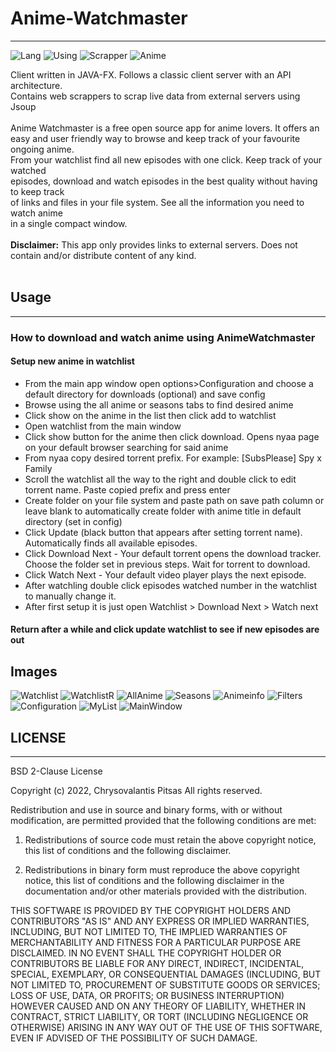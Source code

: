 # Anime-Watchmaster
-------------
![Lang](https://img.shields.io/badge/Language-Java-green)
![Using](https://img.shields.io/badge/Using-SQLite-green)
![Scrapper](https://img.shields.io/badge/-WebScrapper-blue)
![Anime](https://img.shields.io/badge/-Anime-red)

Client written in JAVA-FX. Follows a classic client server with an API architecture. <br/>
Contains web scrappers to scrap live data from external servers using Jsoup  <br/><br/>
Anime Watchmaster is a free open source app for anime lovers. It offers an <br/>
easy and user friendly way to browse and keep track of your favourite ongoing anime. <br/>
From your watchlist find all new episodes with one click. Keep track of your watched <br/>
episodes, download and watch episodes in the best quality without having to keep track <br/>
of links and files in your file system. See all the information you need to watch anime<br/>
in a single compact window.
<br/><br/>
**Disclaimer:** This app only provides links to external servers. Does not contain and/or
distribute content of any kind. 
<br/><br/>

## Usage
-----
### How to download and watch anime using AnimeWatchmaster
#### Setup new anime in watchlist
- From the main app window open options>Configuration and choose a default directory for downloads (optional) and save config
- Browse using the all anime or seasons tabs to find desired anime
- Click show on the anime in the list then click add to watchlist
- Open watchlist from the main window
- Click show button for the anime then click download. Opens nyaa page on your default browser searching for said anime
- From nyaa copy desired torrent prefix. For example: [SubsPlease] Spy x Family
- Scroll the watchlist all the way to the right and double click to edit torrent name. Paste copied prefix and press enter
- Create folder on your file system and paste path on save path column or leave blank to automatically create folder with anime title in default directory (set in config)
- Click Update (black button that appears after setting torrent name). Automatically finds all available episodes.
- Click Download Next - Your default torrent opens the download tracker. Choose the folder set in previous steps. Wait for torrent to download. 
- Click Watch Next - Your default video player plays the next episode. 
- After watchling double click episodes watched number in the watchlist to manually change it. 
- After first setup it is just open Watchlist > Download Next > Watch next

#### Return after a while and click update watchlist to see if new episodes are out

## Images
![Watchlist](https://github.com/CsPeitch/Anime-Watchmaster/blob/master/src/animeApp/assets/icons/watchlist.png)
![WatchlistR](https://github.com/CsPeitch/Anime-Watchmaster/blob/master/src/animeApp/assets/icons/watchlistR.png)
![AllAnime](https://github.com/CsPeitch/Anime-Watchmaster/blob/master/src/animeApp/assets/icons/allAnime.png)
![Seasons](https://github.com/CsPeitch/Anime-Watchmaster/blob/master/src/animeApp/assets/icons/seasons.png)
![Animeinfo](https://github.com/CsPeitch/Anime-Watchmaster/blob/master/src/animeApp/assets/icons/animeinfo.png)
![Filters](https://github.com/CsPeitch/Anime-Watchmaster/blob/master/src/animeApp/assets/icons/filters.png)
![Configuration](https://github.com/CsPeitch/Anime-Watchmaster/blob/master/src/animeApp/assets/icons/configuration.png)
![MyList](https://github.com/CsPeitch/Anime-Watchmaster/blob/master/src/animeApp/assets/icons/myList.png)
![MainWindow](https://github.com/CsPeitch/Anime-Watchmaster/blob/master/src/animeApp/assets/icons/mainWindow.png)

## LICENSE
----
BSD 2-Clause License

Copyright (c) 2022, Chrysovalantis Pitsas
All rights reserved.

Redistribution and use in source and binary forms, with or without
modification, are permitted provided that the following conditions are met:

1. Redistributions of source code must retain the above copyright notice, this
   list of conditions and the following disclaimer.

2. Redistributions in binary form must reproduce the above copyright notice,
   this list of conditions and the following disclaimer in the documentation
   and/or other materials provided with the distribution.

THIS SOFTWARE IS PROVIDED BY THE COPYRIGHT HOLDERS AND CONTRIBUTORS "AS IS"
AND ANY EXPRESS OR IMPLIED WARRANTIES, INCLUDING, BUT NOT LIMITED TO, THE
IMPLIED WARRANTIES OF MERCHANTABILITY AND FITNESS FOR A PARTICULAR PURPOSE ARE
DISCLAIMED. IN NO EVENT SHALL THE COPYRIGHT HOLDER OR CONTRIBUTORS BE LIABLE
FOR ANY DIRECT, INDIRECT, INCIDENTAL, SPECIAL, EXEMPLARY, OR CONSEQUENTIAL
DAMAGES (INCLUDING, BUT NOT LIMITED TO, PROCUREMENT OF SUBSTITUTE GOODS OR
SERVICES; LOSS OF USE, DATA, OR PROFITS; OR BUSINESS INTERRUPTION) HOWEVER
CAUSED AND ON ANY THEORY OF LIABILITY, WHETHER IN CONTRACT, STRICT LIABILITY,
OR TORT (INCLUDING NEGLIGENCE OR OTHERWISE) ARISING IN ANY WAY OUT OF THE USE
OF THIS SOFTWARE, EVEN IF ADVISED OF THE POSSIBILITY OF SUCH DAMAGE.

